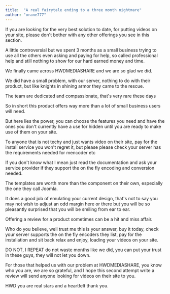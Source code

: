 ```yaml
---
title:  "A real fairytale ending to a three month nightmare"
author: "orane777"
---
```

If you are looking for the very best solution to date, for putting videos on your site, please don't bother with any other offerings you see in this section.

A little controversial but we spent 3 months as a small business trying to use all the others even asking and paying for help, so called professional help and still nothing to show for our hard earned money and time.

We finally came across HWDMEDIASHARE and we are so glad we did.

We did have a small problem, with our server, nothing to do with their product, but like knights in shining armor they came to the rescue.

The team are dedicated and compassionate, that's very rare these days

So in short this product offers way more than a lot of small business users will need.

But here lies the power, you can choose the features you need and have the ones you don't currently have a use for hidden until you are ready to make use of them on your site.

To anyone that is not techy and just wants video on their site, pay for the install service you won't regret it, but please please check your server has the requirements needed for mencoder etc

If you don't know what I mean just read the documentation and ask your service provider if they support the on the fly encoding and conversion needed.

The templates are worth more than the component on their own, especially the one they call Joomla.

It does a good job of emulating your current design, that's not to say you may not wish to adjust an odd margin here or there but you will be so pleasantly surprised that you will be smiling from ear to ear.

Offering a review for a product sometimes can be a hit and miss affair.

Who do you believe, well trust me this is your answer, buy it today, check your server supports the on the fly encoders they list, pay for the installation and sit back relax and enjoy, loading your videos on your site.

DO NOT, I REPEAT do not waste months like we did, you can put your trust in these guys, they will not let you down.

For those that helped us with our problem at HWDMEDIASHARE, you know who you are, we are so grateful, and I hope this second attempt write a review will send anyone looking for videos on their site to you.

HWD you are real stars and a heartfelt thank you.